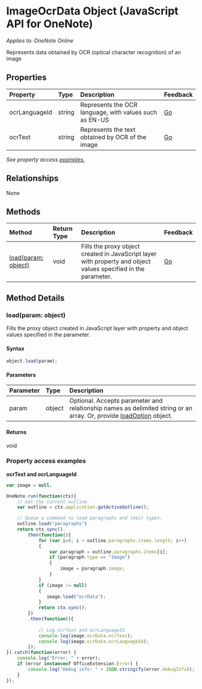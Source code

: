 # ImageOcrData Object (JavaScript API for OneNote)

_Applies to: OneNote Online_  


Represents data obtained by OCR (optical character recognition) of an image

## Properties

| Property	   | Type	|Description|Feedback|
|:---------------|:--------|:----------|:-------|
|ocrLanguageId|string|Represents the OCR language, with values such as EN-US|[Go](https://github.com/OfficeDev/office-js-docs/issues/new?title=OneNote-imageOcrData-ocrLanguageId)|
|ocrText|string|Represents the text obtained by OCR of the image|[Go](https://github.com/OfficeDev/office-js-docs/issues/new?title=OneNote-imageOcrData-ocrText)|

_See property access [examples.](#property-access-examples)_

## Relationships
None


## Methods

| Method		   | Return Type	|Description| Feedback|
|:---------------|:--------|:----------|:-------|
|[load(param: object)](#loadparam-object)|void|Fills the proxy object created in JavaScript layer with property and object values specified in the parameter.|[Go](https://github.com/OfficeDev/office-js-docs/issues/new?title=OneNote-imageOcrData-load)|

## Method Details


### load(param: object)
Fills the proxy object created in JavaScript layer with property and object values specified in the parameter.

#### Syntax
```js
object.load(param);
```

#### Parameters
| Parameter	   | Type	|Description|
|:---------------|:--------|:----------|
|param|object|Optional. Accepts parameter and relationship names as delimited string or an array. Or, provide [loadOption](loadoption.md) object.|

#### Returns
void
### Property access examples
**ocrText and ocrLanguageId**
```js
var image = null;

OneNote.run(function(ctx){
	// Get the current outline.
	var outline = ctx.application.getActiveOutline();

	// Queue a command to load paragraphs and their types.
	outline.load("paragraphs")
	return ctx.sync().
		then(function(){
			for (var i=0; i < outline.paragraphs.items.length; i++)
			{
				var paragraph = outline.paragraphs.items[i];
				if (paragraph.type == "Image")
				{
					image = paragraph.image;
				}
			}
			if (image != null)
			{
			   image.load("ocrData");
			}
			return ctx.sync();
		})
		.then(function(){
			
			// Log ocrText and ocrLanguageId
			console.log(image.ocrData.ocrText);
			console.log(image.ocrData.ocrLanguageId);
		});
}).catch(function(error) {
	console.log("Error: " + error);
	if (error instanceof OfficeExtension.Error) {
		console.log("Debug info: " + JSON.stringify(error.debugInfo));
	}
});
```
